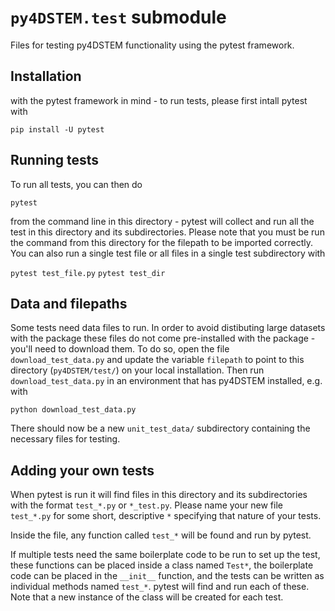# `py4DSTEM.test` submodule

Files for testing py4DSTEM functionality using the pytest framework.


## Installation

with the pytest framework in mind - to run tests, please first
intall pytest with

`pip install -U pytest`



## Running tests

To run all tests, you can then do

`pytest`

from the command line in this directory - pytest will collect
and run all the test in this directory and its subdirectories.
Please note that you must be run the command from this directory
for the filepath to be imported correctly.  You can also run a
single test file or all files in a single test subdirectory with

`pytest test_file.py`
`pytest test_dir`



## Data and filepaths

Some tests need data files to run.  In order to avoid distibuting large
datasets with the package these files do not come pre-installed with the
package - you'll need to download them.  To do so, open the file
`download_test_data.py` and update the variable `filepath` to point to this
directory (`py4DSTEM/test/`) on your local installation. Then run
`download_test_data.py` in an environment that has py4DSTEM installed,
e.g. with

`python download_test_data.py`

There should now be a new `unit_test_data/` subdirectory containing the
necessary files for testing.



## Adding your own tests

When pytest is run it will find files in this directory and its
subdirectories with the format `test_*.py` or `*_test.py`.  Please
name your new file `test_*.py` for some short, descriptive `*`
specifying that nature of your tests.

Inside the file, any function called `test_*` will be found and run
by pytest.

If multiple tests need the same boilerplate code to be run to set up the
test, these functions can be placed inside a class named `Test*`, the
boilerplate code can be placed in the `__init__` function, and the
tests can be written as individual methods named `test_*`. pytest will
find and run each of these.  Note that a new instance of the class will
be created for each test.





